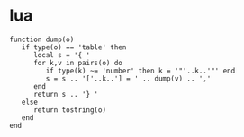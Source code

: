 # lua

    function dump(o)
       if type(o) == 'table' then
          local s = '{ '
          for k,v in pairs(o) do
             if type(k) ~= 'number' then k = '"'..k..'"' end
             s = s .. '['..k..'] = ' .. dump(v) .. ','
          end
          return s .. '} '
       else
          return tostring(o)
       end
    end
